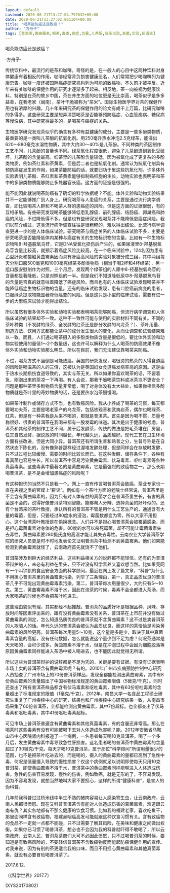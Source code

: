 ```yaml
---
layout: default
Lastmod: 2020-06-21T13:27:04.797632+00:00
date: 2020-06-21T13:27:02.801104+00:00
title: "喝茶能防癌还是致癌？"
author: "方舟子"
tags: [普洱茶,黄曲霉素,喝茶,毒素,癌症,含量,儿茶酚,临床试验,真菌,实验,新语丝]
---
```


喝茶能防癌还是致癌？

·方舟子·

传统饮料中，最流行的是茶和咖啡。奇怪的是，在一般人的心目中这两种饮料对身体健康有着相反的作用。咖啡经常背负损害健康恶名，人们常常把少喝咖啡列为健康忠告。咖啡一度还被国际癌症研究机构列为可能的致癌物，不久前才被平反。近年来有关咖啡的保健作用的研究才逐渐多了起来。相反地，茶一向被视为健康饮料，特别是在茶的故乡中国，茶在养生方面的地位更是无比崇高，喝茶似乎是多多益善，在我老家（闽南），茶叶干脆被称为“茶米”。国际生物医学界对茶的保健作用也有浓厚的兴趣，几十年来研究茶的保健作用的论文有成千上万篇，比研究咖啡的多得多。这些研究主要是想弄清楚喝茶是否能够预防癌症、心血管疾病、糖尿病等慢性病，其中研究得最多的，是喝茶与癌症的关系。

生物医学研究发现茶似乎的确含有多种有益健康的成分，主要是一些多酚类物质，最重要的是一类叫儿茶酚的抗氧化剂。用250毫升热水冲泡2.5克绿茶，能浸出620～880毫克水溶性物质，其中大约30～40%是儿茶酚。不同种类的茶因制作工艺不同，儿茶酚的含量也不同。绿茶氧化程度很低，避免了儿茶酚遭到氧化受破坏，儿茶酚的含量最高。红茶里的儿茶酚含量较低，因为被氧化成了更复杂的多酚类物质，例如茶红素和茶黄素，但是后二者也是抗氧化剂。通常认为抗氧化剂具有预防癌症发生的作用，如果茶能防癌的话，就要归功于里这些抗氧化剂。许多体外实验表明儿茶酚、茶红素和茶黄素能够抑制癌细胞的生长，动物实验也表明茶和茶中的多酚类物质能够防止多处器官长癌。这方面的证据是很强的。

能不能因此就说喝茶防癌有了确切的科学依据呢？不能。体外实验和动物实验结果并不一定能够推广到人身上。研究喝茶与人患癌的关系，主要是通过流行病学调查，即比较喝茶人群和不喝茶人群的患癌症的风险。但是这方面的证据很弱，有的互相矛盾。有些研究发现喝茶能够降低患乳腺癌、前列腺癌、结肠癌、卵巢癌和肺癌的风险，不过降低得不多。但是也有些研究发现喝茶并不能降低患癌症风险。我们以前介绍过，这类流行病学调查往往是很粗糙的，难以得出结论。比流行病学调查更进一步的是人体临床试验。研究喝茶与癌症关系的人体临床试验不多，主要是研究喝茶是否能降低体内某种与癌症有关的生物标识物的含量。比如有一种生物标识物叫8-羟基脱氧鸟苷，它是DNA受氧化损伤后产生的，如果尿液里8-羟基脱氧鸟苷含量比较高，就预示着癌症风险比较高。在一个临床试验中，124名因为患有乙型肝炎和接触黄曲霉素因而具有肝癌高风险的实验对象被分成三组，其中两组每天分别口服500毫克和1000毫克绿茶多酚类物质（相当于喝2杯和4杯绿茶），另一组口服安慰剂作为对照。三个月后，发现两个绿茶组的人尿中8-羟基脱氧鸟苷的含量都显著降低，只是对照组的一半。但是我们不知道降低尿中8-羟基脱氧鸟苷的含量是否真的就意味着降低了癌症风险。而且也有的人体临床试验发现喝茶并不能降低癌症生物标识物的含量。还有的临床试验发现，患有口腔癌前病变的患者，口服绿茶提取物能显著降低癌变的风险。但是这只是小型的临床试验，需要有进一步的大型临床试验才能得出结论。

所以虽然有很多体外实验和动物实验都表明喝茶能够防癌，但流行病学调查和人体临床试验的结果却不一致。这种不一致性可能与使用的实验材料不同有关。不同的茶叶种类（不发酵的绿茶、全发酵的红茶还是部分发酵的乌龙茶？）、茶叶用量、制造方法、饮用方式都能让茶中的成分发生很大的变化，从而让调查和试验结果难以一致。而且，人们通过喝茶摄入的多酚类物质含量是很低的，要比体外实验和动物实验使用的量低1～2个数量级，这也许可以解释为什么人喝茶的防癌效果不像体外实验和动物实验那么明显。所以在目前，我们无法建议靠喝茶来防癌。

不过，喝茶方式不当倒是可能致癌。英国的研究发现，喝很烫的热茶的人得食道癌的风险是喝温茶的人的三倍，这被认为是英国妇女食道癌发病率高的原因。这是由于热水长期损伤食道导致的，其实与茶无关。所以如果你喜欢喝茶的话，不要着急，刚泡出来的茶凉一下再喝。有人会说，那我干脆喝茶饮料或冰茶岂不更安全？问题是那种茶里多酚物质含量非常低，喝了对身体没有太大益处，如果你相信多酚物质就是茶叶里的奇妙物质的话，还是要热水泡茶慢慢喝。

如果茶叶制作或储存方式不当，也有致癌风险。我从小养成了喝茶的习惯，每天都要喝功夫茶，主要是喝老家产的乌龙茶，包括铁观音和武夷岩茶，偶尔也喝绿茶、红茶，但是有一种茶我是从来不喝的，那就是普洱茶。首先是因为喝不惯，质量号称很好、很贵的普洱茶在我喝来都有一股发霉的味道。其次是出于健康的考虑。普洱茶和其他茶的制作工艺不同，属于后发酵茶，传统的做法是把毛茶堆在厂房里，任其自然发酵，据说放的时间越长，年代越久远，品质越好。现代工艺在卫生环境方面有些改进，但是大同小异。普洱茶还有所谓生普和熟普之分，生普号称是在自然状态下陈化的，没有像熟普那样经过渥堆发酵处理，但是同样会在存放时发酵，只不过过程比较缓慢、需要的时间比较长而已。在这种发酵、储存条件下，各种有毒真菌也容易生长，所以普洱茶中容易污染黄曲霉素、伏马毒素、呕吐毒素等各种真菌毒素。这些毒素中最著名的是黄曲霉素，它是最强烈的致癌物之一。那么长期喝普洱茶，是不是会增加患癌症的风险呢？

有这种担忧的当然不只是我一个。网上一直有传言喝普洱茶会致癌，茶业专家也一直在央视之类的官媒上“辟谣”。例如有一个茶叶方面的老院士经常说，普洱茶里是不会含有黄曲霉素的，因为只有对人体有益的真菌才会在普洱茶里生长，有害的真菌是不会的，说得好像普洱茶特别智能，能够帮人分辨、选择真菌的好坏似的。还有个台湾来的茶叶教授，承认所有的普洱茶不管是用什么工艺生产的，通通含有大量的霉菌，但是，只要经过80度水的浸泡，霉菌数都变为零，所以大家不用担心。这个台湾茶叶教授是在偷换概念。人们并不是担心喝普洱茶会被霉菌感染，而是担心霉菌毒素对身体的危害。80度的水可以杀死霉菌，却不可能让霉菌毒素失去毒性，黄曲霉素要280摄氏度的高温才能让其失去毒性。云南农业大学普洱茶学院的研究人员更是时不时地发表论文证明普洱茶中检测不到黄曲霉素。他们如果能检测到黄曲霉素就怪了，云南政府首先就饶不了他们。

普洱茶涉及到巨大的经济利益，这些利益相关方的说辞都不能轻信。还有的为普洱茶辩护的人，未必有利益在里头，只不过没有科学素养又喜欢想当然。比如果壳网有一个叫钟凯的食品安全方面的科学顾问，最近在网上发了篇文章，“科普”为什么不用担心普洱茶里的黄曲霉素污染，列举了三条理由，第一，真正品质优良的普洱茶几乎不可能出现黄曲霉毒素污染。第二，普洱茶每次用量很少，大约只有5～10克。第三，黄曲霉毒素不溶于水，因此在泡茶的时候，毒素不会全都进入茶汤，而大家喝茶的时候也不会把茶叶吃进去。

这些理由貌似有理，其实都经不起推敲。普洱茶的品质好坏是根据品种、风味、存放时间等因素评出来的，跟有没有黄曲霉素没有关系，普洱茶在上市前并没有做过黄曲霉素的测定，怎么知道品质优良的普洱茶就不含黄曲霉素？这不过是卖普洱茶的人欺骗人的话。年代久远的普洱茶会被认为品质优良，而这样的茶恰恰是污染黄曲霉素的风险更高。普洱茶每次用量5～10克，这个量是多是少，取决于其中真菌毒素含量的高低，没有任何数据，怎么就能说这个量少到不足为虑？何况茶通常是天天喝的，会积少成多。黄曲霉素不溶于水，但是在冲泡过程中会因为细胞脱落等原因黄曲霉素同样能进入茶汤中被人喝进去，也不能因此就觉得无所谓。

所以这些为普洱茶辩护的说辞都是不足为凭的，关键是要有证据。有没有证据表明市场上卖的普洱茶含有黄曲霉素呢？有的。2010年广州市疾病预防控制中心研究人员抽查了广州市场上的70份普洱茶样品，发现全都能检测出黄曲霉素，其中有8份黄曲霉素的含量超出了中国谷物标准规定的黄曲霉素限值（5微克/千克）。同时还查出了所有普洱茶样品都含有伏马毒素和呕吐毒素，其中有63份呕吐毒素的含量超出了标准规定的限值（1毫克/千克）。2012年，南昌大学一名食品工程硕士研究生重复了广州疾控中心的研究，结果也和广州疾控中心研究结果一致，从南昌市场采集了60份普洱茶，全都能检测出黄曲霉素，其中7份超标。也全都查出了伏马毒素和呕吐毒素，其中41份呕吐毒素超标。

可见市场上普洱茶普遍含有黄曲霉素和其他真菌毒素，有的含量还非常高。那么在喝茶时这些毒素有没有可能被喝下去对人体造成危害呢？能。2012年安徽省马鞍山市中心医院肾内科报道了一个病例，一名患者每天喝10克普洱茶，喝了一个多月后，发生黄曲霉素中毒导致急性肝损害。这名患者喝的普洱茶中黄曲霉素的含量超过了30微克/千克。每天才喝10克普洱茶，属于那位“科学顾问”所谓用量很少的范围，也不是把茶叶吃进去的，而是喝的，摄入的黄曲霉素的量都已高到了急性中毒，何况是低量摄入导致的慢性损害？仅这个病例就足以说明即使每天只用10克普洱茶，即使黄曲霉素不溶于水，普洱茶中的黄曲霉素同样能够进入人体造成伤害。急性的伤害容易发现，慢性的伤害，例如致癌，就是无形的了，不容易发现。因为不容易发现，就想当然地叫大家不要担心，这样的所谓“健康科普”，是害人的伪科普。

几年前我科普过过桥米线中半生不熟的猪肉容易让人感染寄生虫，让云南政府、云南人民都很愤怒。现在又科普普洱茶含有能对人体造成伤害的真菌毒素，难道跟云南有仇？其实各地都有不那么健康的饮食习惯。比如我的福建老家，喜欢吃鱼干，那里面同样含有致癌物，福建鼻咽癌高发可能就跟这种饮食习惯有关。含有致癌物的食品不一定就一点都不能碰，只不过需要了解其风险，在美味和健康之间做出权衡。如果你已习惯了喝普洱茶，想必也不会因为我的科普就吓得不敢喝了，所以云南政府、云南人民、普洱茶茶商们大可不必因此愤怒，只不过喝普洱茶的时候，要知道是有致癌风险的，不要轻信普洱茶不含致癌物反而能起防癌保健作用的宣传。对我来说，因为有别的茶更适合我的口味，而且不用担心黄曲霉素和其他真菌毒素，就没有必要冒险喝普洱茶了。

2017.6.12.

（《科学世界》2017.7）

(XYS20170802)

